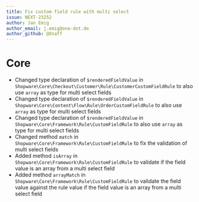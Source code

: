 ```yaml
---
title: Fix custom field rule with multi select
issue: NEXT-23252
author: Jan Emig
author_email: j.emig@one-dot.de
author_github: @Xnaff
---
```

# Core
* Changed type declaration of `$renderedFieldValue` in `Shopware\Core\Checkout\Customer\Rule\CustomerCustomFieldRule` to also use `array` as type for multi select fields 
* Changed type declaration of `$renderedFieldValue` in `Shopware\Core\Content\Flow\Rule\OrderCustomFieldRule` to also use `array` as type for multi select fields 
* Changed type declaration of `$renderedFieldValue` in `Shopware\Core\Framework\Rule\CustomFieldRule` to also use `array` as type for multi select fields 
* Changed method `match` in `Shopware\Core\Framework\Rule\CustomFieldRule` to fix the validation of multi select fields 
* Added method `isArray` in `Shopware\Core\Framework\Rule\CustomFieldRule` to validate if the field value is an array from a multi select field 
* Added method `arrayMatch` in `Shopware\Core\Framework\Rule\CustomFieldRule` to validate the field value against the rule value if the field value is an array from a multi select field 
